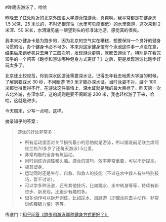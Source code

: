 #昨晚去游泳了，哈哈

<!-- description: 今天简单说两句——虽然到这就两句了，不过还是再多说几句吧。 -->
<!-- 2013-05-11 -->

昨晚去了住处附近的北京外国语大学游泳馆游泳，真爽啊。我平常都是在健身房 1.5 米深、25 米长的，不时还很浑浊（水里可见度很低）的水里面游，这次来到 2 米深、50 米长，水清澈见底一眼望到头的标准泳池游，感觉真的很爽。

我本来办健身卡是为跑步的，因为北京的空气实在糟糕，想要保持一个良好的健身习惯的话，办个健身卡必不可少。本来对这家健身馆有个泳池这件事一点没在意，结果后来跑步机只去用了三四次吧，发现游泳更爽，就都去游泳了。特别是在看完知乎的一个问答《跑步和游泳哪种健身方式更好？》之后，更是发现游泳比跑步好玩太多了。

北京还比较规范，你到深水区游泳需要深水证。记得去年我去地质大学游的时候，了解到要踩水 30 秒，不间断游 150 米才能办深水证。当时泳姿不对，游个 100 米都觉得累得不行，在游泳这件事情上，深水证就是我的最大目标了。昨天第一次去北外游，办深水证，这的规则是要不间断游 200 米，我也轻松游了下来，哈哈，这就是进步。

今天周末，少写一点吧，这样。

摘录知乎的答案：

> 游泳的好处非常多：
> - 所有运动里面对关节损伤最小的恐怕就是游泳，所以据说前足联主席阿维兰热70多岁了还每天游泳1.5公里。
> - 非常均衡的全身有氧运动。
> - 同时训练协调性和头脑。游泳的技巧、效率非常重要，可以不断提高。
> - 极其塑身。
> - 运动同时还是生存、自救、和救人的技能（不过在水中救人有些特别技巧，暂不讨论）。
> - 可以学多种泳姿，还有其他技巧，比如跳水、水中转身等等，持续有新进步、新发现，比跑步有趣的多。
> - 很多动作可以拆开训练，比如踩水、海豚游（即蝶泳除去手动作，非常训练腰腿力量）等等。

传送门：[知乎问答《跑步和游泳哪种健身方式更好？》](http://www.zhihu.com/question/20173831)